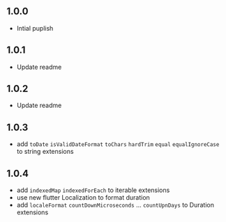 ## 1.0.0

* Intial puplish

## 1.0.1

* Update readme

## 1.0.2

* Update readme

## 1.0.3

* add `toDate` `isValidDateFormat` `toChars` `hardTrim`  `equal`  `equalIgnoreCase` to string extensions 

## 1.0.4

* add `indexedMap` `indexedForEach` to iterable extensions
* use new flutter Localization  to format duration
* add `localeFormat` `countDownMicroseconds` ... `countUpnDays`   to Duration extensions
